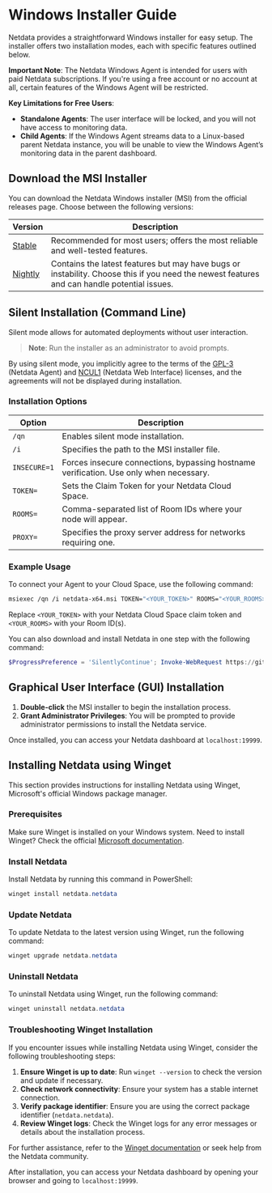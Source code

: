 # Windows Installer Guide

Netdata provides a straightforward Windows installer for easy setup. The installer offers two installation modes, each with specific features outlined below.

**Important Note**: The Netdata Windows Agent is intended for users with paid Netdata subscriptions. If you're using a free account or no account at all, certain features of the Windows Agent will be restricted.

**Key Limitations for Free Users**:

- **Standalone Agents**: The user interface will be locked, and you will not have access to monitoring data.
- **Child Agents**: If the Windows Agent streams data to a Linux-based parent Netdata instance, you will be unable to view the Windows Agent’s monitoring data in the parent dashboard.

## Download the MSI Installer

You can download the Netdata Windows installer (MSI) from the official releases page. Choose between the following versions:

| Version                                                                                          | Description                                                                                                                                 |
|--------------------------------------------------------------------------------------------------|---------------------------------------------------------------------------------------------------------------------------------------------|
| [Stable](https://github.com/netdata/netdata/releases/latest/download/netdata-x64.msi)            | Recommended for most users; offers the most reliable and well-tested features.                                                              |
| [Nightly](https://github.com/netdata/netdata-nightlies/releases/latest/download/netdata-x64.msi) | Contains the latest features but may have bugs or instability. Choose this if you need the newest features and can handle potential issues. |

## Silent Installation (Command Line)

Silent mode allows for automated deployments without user interaction.

> **Note**: Run the installer as an administrator to avoid prompts.

By using silent mode, you implicitly agree to the terms of the [GPL-3](https://raw.githubusercontent.com/netdata/netdata/refs/heads/master/LICENSE) (Netdata Agent) and [NCUL1](https://app.netdata.cloud/LICENSE.txt) (Netdata Web Interface) licenses, and the agreements will not be displayed during installation.

### Installation Options

| Option       | Description                                                                            |
|--------------|----------------------------------------------------------------------------------------|
| `/qn`        | Enables silent mode installation.                                                      |
| `/i`         | Specifies the path to the MSI installer file.                                          |
| `INSECURE=1` | Forces insecure connections, bypassing hostname verification. Use only when necessary. |
| `TOKEN=`     | Sets the Claim Token for your Netdata Cloud Space.                                     |
| `ROOMS=`     | Comma-separated list of Room IDs where your node will appear.                          |
| `PROXY=`     | Specifies the proxy server address for networks requiring one.                         |

### Example Usage

To connect your Agent to your Cloud Space, use the following command:

```bash
msiexec /qn /i netdata-x64.msi TOKEN="<YOUR_TOKEN>" ROOMS="<YOUR_ROOMS>"
```

Replace `<YOUR_TOKEN>` with your Netdata Cloud Space claim token and `<YOUR_ROOMS>` with your Room ID(s).

You can also download and install Netdata in one step with the following command:

```powershell
$ProgressPreference = 'SilentlyContinue'; Invoke-WebRequest https://github.com/netdata/netdata/releases/latest/download/netdata-x64.msi -OutFile "netdata-x64.msi"; msiexec /qn /i netdata-x64.msi TOKEN=<YOUR_TOKEN> ROOMS=<YOUR_ROOMS>
```

## Graphical User Interface (GUI) Installation

1. **Double-click** the MSI installer to begin the installation process.
2. **Grant Administrator Privileges**: You will be prompted to provide administrator permissions to install the Netdata service.

Once installed, you can access your Netdata dashboard at `localhost:19999`.

## Installing Netdata using Winget

This section provides instructions for installing Netdata using Winget, Microsoft's official Windows package manager.

### Prerequisites

Make sure Winget is installed on your Windows system. Need to install Winget? Check the official [Microsoft documentation](https://learn.microsoft.com/en-us/windows/package-manager/winget/).


### Install Netdata

Install Netdata by running this command in PowerShell:

```powershell
winget install netdata.netdata
```

### Update Netdata

To update Netdata to the latest version using Winget, run the following command:

```powershell
winget upgrade netdata.netdata
```

### Uninstall Netdata

To uninstall Netdata using Winget, run the following command:

```powershell
winget uninstall netdata.netdata
```

### Troubleshooting Winget Installation

If you encounter issues while installing Netdata using Winget, consider the following troubleshooting steps:

1. **Ensure Winget is up to date**: Run `winget --version` to check the version and update if necessary.
2. **Check network connectivity**: Ensure your system has a stable internet connection.
3. **Verify package identifier**: Ensure you are using the correct package identifier (`netdata.netdata`).
4. **Review Winget logs**: Check the Winget logs for any error messages or details about the installation process.

For further assistance, refer to the [Winget documentation](https://learn.microsoft.com/en-us/windows/package-manager/winget/) or seek help from the Netdata community.

After installation, you can access your Netdata dashboard by opening your browser and going to `localhost:19999`.
